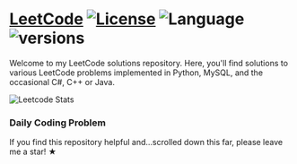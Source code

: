 # [LeetCode](https://leetcode.com/problemset/algorithms/) [![License](https://img.shields.io/badge/license-MIT-blue.svg)](LICENSE.md) ![Language](https://img.shields.io/badge/language-Python%20%2F%20MySQL%20%2F%20C%2B%2B-blue.svg) ![versions](https://img.shields.io/pypi/pyversions/pybadges.svg)
Welcome to my LeetCode solutions repository. Here, you'll find solutions to various LeetCode problems implemented in Python, MySQL, and the occasional C#, C++ or Java.

![Leetcode Stats](https://leetcard.jacoblin.cool/salmasaa02?ext=activity)

### Daily Coding Problem
If you find this repository helpful and...scrolled down this far, please leave me a star! &#9733;



